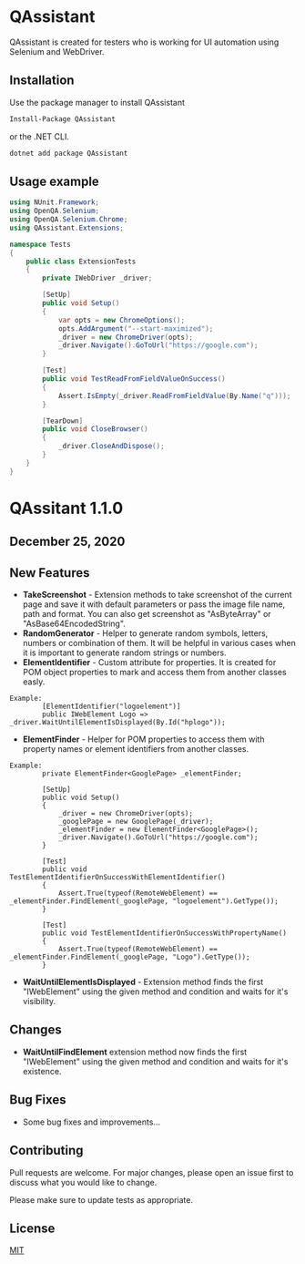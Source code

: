 # QAssistant

QAssistant is created for testers who is working for UI automation using Selenium and WebDriver.

## Installation

Use the package manager to install QAssistant

```bash
Install-Package QAssistant
```
or the .NET CLI.

```bash
dotnet add package QAssistant
```

## Usage example

```csharp
using NUnit.Framework;
using OpenQA.Selenium;
using OpenQA.Selenium.Chrome;
using QAssistant.Extensions;

namespace Tests
{
    public class ExtensionTests
    {
        private IWebDriver _driver;

        [SetUp]
        public void Setup()
        {
            var opts = new ChromeOptions();
            opts.AddArgument("--start-maximized");
            _driver = new ChromeDriver(opts);
            _driver.Navigate().GoToUrl("https://google.com");
        }

        [Test]
        public void TestReadFromFieldValueOnSuccess()
        {
            Assert.IsEmpty(_driver.ReadFromFieldValue(By.Name("q")));
        }

        [TearDown]
        public void CloseBrowser()
        {
            _driver.CloseAndDispose();
        }
    }
}
```

# QAssitant 1.1.0
## December 25, 2020

## New Features
* **TakeScreenshot** - Extension methods to take screenshot of the current page and save it with default parameters or pass the image file name, path and format. You can also get screenshot as "AsByteArray" or "AsBase64EncodedString".
* **RandomGenerator** - Helper to generate random symbols, letters, numbers or combination of them. It will be helpful in various cases when it is important to generate random strings or numbers.
* **ElementIdentifier** - Custom attribute for properties. It is created for POM object properties to mark and access them from another classes easly.
```
Example:
        [ElementIdentifier("logoelement")]
        public IWebElement Logo => _driver.WaitUntilElementIsDisplayed(By.Id("hplogo"));
```
* **ElementFinder** - Helper for POM properties to access them with property names or element identifiers from another classes.
```
Example:
        private ElementFinder<GooglePage> _elementFinder;

        [SetUp]
        public void Setup()
        {
            _driver = new ChromeDriver(opts);
            _googlePage = new GooglePage(_driver);
            _elementFinder = new ElementFinder<GooglePage>();
            _driver.Navigate().GoToUrl("https://google.com");
        }

        [Test]
        public void TestElementIdentifierOnSuccessWithElementIdentifier()
        {
            Assert.True(typeof(RemoteWebElement) == _elementFinder.FindElement(_googlePage, "logoelement").GetType());
        }

        [Test]
        public void TestElementIdentifierOnSuccessWithPropertyName()
        {
            Assert.True(typeof(RemoteWebElement) == _elementFinder.FindElement(_googlePage, "Logo").GetType());
        }

```
* **WaitUntilElementIsDisplayed** - Extension method finds the first "IWebElement" using the given method and condition and waits for it's visibility.

## Changes
* **WaitUntilFindElement** extension method now finds the first "IWebElement" using the given method and condition and waits for it's existence. 

## Bug Fixes
* Some bug fixes and improvements...



## Contributing
Pull requests are welcome. For major changes, please open an issue first to discuss what you would like to change.

Please make sure to update tests as appropriate.

## License
[MIT](https://licenses.nuget.org/MIT)
